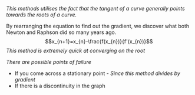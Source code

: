 *This methods utilises the fact that the tangent of a curve generally points towards the roots of a curve.*

By rearranging the equation to find out the gradient, we discover what both  Newton and Raphson did so many years ago.
$$x_{n+1}=x_{n}-\frac{f(x_{n})}{f'(x_{n})}$$
*This method is extremely quick at converging on the root*

*There are possible points of failure*
- If you come across a stationary point - *Since this method divides by gradient*
- If there is a discontinuity in the graph